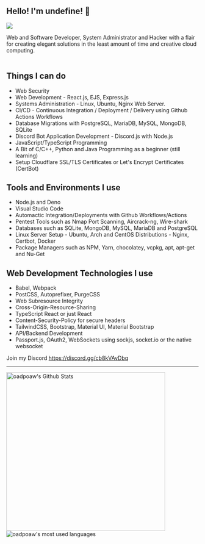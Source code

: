 ## Hello! I'm undefine! 👋
![](https://komarev.com/ghpvc/?username=oadpoaw&color=green)

Web and Software Developer, System Administrator and Hacker with a flair for creating elegant solutions in the least amount of time and creative cloud computing.
<br /> <br />

## Things I can do
- Web Security
- Web Development - React.js, EJS, Express.js
- Systems Administration - Linux, Ubuntu, Nginx Web Server.
- CI/CD - Continuous Integration / Deployment / Delivery using Github Actions Workflows
- Database Migrations with PostgreSQL, MariaDB, MySQL, MongoDB, SQLite
- Discord Bot Application Development - Discord.js with Node.js
- JavaScript/TypeScript Programming
- A Bit of C/C++, Python and Java Programming as a beginner (still learning)
- Setup Cloudflare SSL/TLS Certificates or Let's Encrypt Certificates (CertBot)

## Tools and Environments I use
- Node.js and Deno
- Visual Studio Code
- Automactic Integration/Deployments with Github Workflows/Actions
- Pentest Tools such as Nmap Port Scanning, Aircrack-ng, Wire-shark
- Databases such as SQLite, MongoDB, MySQL, MariaDB and PostgreSQL
- Linux Server Setup - Ubuntu, Arch and CentOS Distributions - Nginx, Certbot, Docker
- Package Managers such as NPM, Yarn, chocolatey, vcpkg, apt, apt-get and Nu-Get

## Web Development Technologies I use
- Babel, Webpack
- PostCSS, Autoprefixer, PurgeCSS
- Web Subresource Integrity
- Cross-Origin-Resource-Sharing
- TypeScript React or just React
- Content-Security-Policy for secure headers
- TailwindCSS, Bootstrap, Material UI, Material Bootstrap
- API/Backend Development 
- Passport.js, OAuth2, WebSockets using sockjs, socket.io or the native websocket

Join my Discord https://discord.gg/cb8kVAvDbq <br />

---

<img align="left" alt="oadpoaw's Github Stats" src="https://github-readme-stats.vercel.app/api?username=oadpoaw&show_icons=true" width="416px"/>
<img align="center" alt="oadpoaw's most used languages" src="https://github-readme-stats.vercel.app/api/top-langs/?username=oadpoaw&langs_count=12&layout=compact" />

